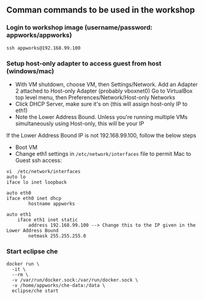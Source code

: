 ## Comman commands to be used in the workshop

### Login to workshop image (username/password: appworks/appworks)

```shell
ssh appworks@192.168.99.100
```

### Setup host-only adapter to access guest from host (windows/mac)
- With VM shutdown, choose VM, then Settings/Network. Add an Adapter 2 attached to Host-only Adapter (probably vboxnet0)
Go to VirtualBox top level menu, then Preferences/Network/Host-only Networks
- Click DHCP Server, make sure it's on (this will assign host-only IP to eth1)
- Note the Lower Address Bound. Unless you're running multiple VMs simultaneously using Host-only, this will be your IP

If the Lower Address Bound IP is not 192.168.99.100, follow the below steps
- Boot VM
- Change eth1 settings in `/etc/network/interfaces` file to permit Mac to Guest ssh access:

```shell
vi  /etc/network/interfaces
auto lo
iface lo inet loopback

auto eth0
iface eth0 inet dhcp
        hostname appworks

auto eth1
    iface eth1 inet static
        address 192.168.99.100 --> Change this to the IP given in the Lower Address Bound
        netmask 255.255.255.0
```
### Start eclipse che
```shell
docker run \
  -it \
  --rm \
  -v /var/run/docker.sock:/var/run/docker.sock \
  -v /home/appworks/che-data:/data \
  eclipse/che start
```
